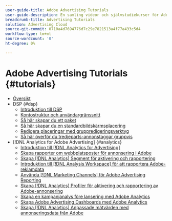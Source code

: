 ```yaml
---
user-guide-title: Adobe Advertising Tutorials
user-guide-description: En samling videor och självstudiekurser för Adobe-reklam.
breadcrumb-title: Advertising Tutorials
solution: Advertising Cloud
source-git-commit: 0710a4d7694776d7c29e7821513a4f77a433c5d4
workflow-type: tm+mt
source-wordcount: '0'
ht-degree: 0%

---
```



# Adobe Advertising Tutorials {#tutorials}

+ [Översikt](overview.md)
+ DSP {#dsp}
   + [Introduktion till DSP](/help/dsp/intro.md)
   + [Kontostruktur och användargränssnitt](/help/dsp/ui.md)
   + [Så här skapar du ett paket](/help/dsp/package-create.md)
   + [Så här skapar du en standardbildskärmsplacering](/help/dsp/placement-create.md)
   + [Redigera placeringar med gruppredigeringsverktyg](/help/dsp/bulk-edit-placement-tools.md)
   + [Så här överför du tredjeparts-annonstaggar gruppvis](/help/dsp/bulk-upload-third-party-ad-tags.md)
+ [!DNL Analytics for Adobe Advertising] {#analytics}
   + [Introduktion till [!DNL Analytics for Advertising]](/help/integrations/analytics/intro-a4adc.md)
   + [Skapa rapporter om webbplatsposter för annonsering i Adobe](/help/integrations/analytics/analytics-site-entry-a4adc.md)
   + [Skapa [!DNL Analytics] Segment för aktivering och rapportering](/help/integrations/analytics/analytics-segments-a4adc.md)
   + [Introduktion till [!DNL Analysis Workspace] för att rapportera Adobe-reklamdata](/help/integrations/analytics/analytics-analysis-workspace-a4adc.md)
   + [Använda [!DNL Marketing Channels] för Adobe Advertising Reporting](/help/integrations/analytics/analytics-reporting-a4adc.md)
   + [Skapa [!DNL Analytics] Profiler för aktivering och rapportering av Adobe-annonsering](/help/integrations/analytics/analytics-profiles-a4adc.md)
   + [Skapa en kampanjanalys före lansering med Adobe Analytics](/help/integrations/analytics/analytics-pre-launch-a4adc.md)
   + [Skapa Adobe Advertising Dashboards med Adobe Analytics](/help/integrations/analytics/analytics-dashboards-a4adc.md)
   + [Skapa [!DNL Analytics] Anpassade mätvärden med annonseringsdata från Adobe](/help/integrations/analytics/analytics-custom-metrics-a4adc.md)

<!-- Add to DSP chapter once the videos are complete:
  + [How to Create a Placement](/help/dsp/placement-create.md)
  + [Placement Targeting Capabilities](/help/dsp/placement-targeting.md)
  + [Audience Libraries and Applying Behavioral Targeting](/help/dsp/audience-libraries.md)
-->

<!-- If I move the "Analytics for Advertising chapter into a larger Integrations chapter, then I'll need to set up redirects by copying a CSV file into this repo and populating it for those legacy file names. -->